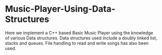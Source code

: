 # Music-Player-Using-Data-Structures
Here we implement a C++ based Basic Music Player using the knowledge of various Data structures. Data structures used include a doubly linked list, stacks and queues. File handling to read and write songs has also been used.
